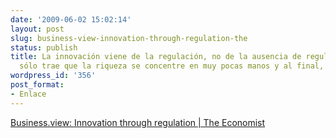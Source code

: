 ```yaml
---
date: '2009-06-02 15:02:14'
layout: post
slug: business-view-innovation-through-regulation-the
status: publish
title: La innovación viene de la regulación, no de la ausencia de regulación. Que
  sólo trae que la riqueza se concentre en muy pocas manos y al final, pobreza.
wordpress_id: '356'
post_format:
- Enlace
---
```


[Business.view: Innovation through regulation | The Economist](http://www.economist.com/business/displaystory.cfm?story_id=13766329&fsrc=rss)
